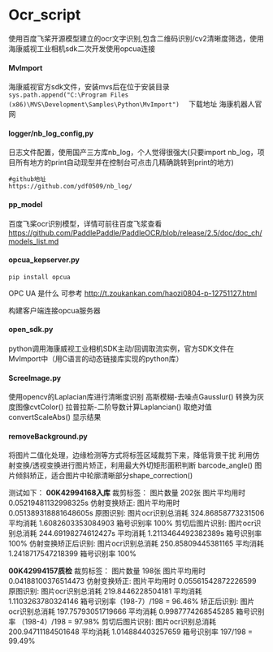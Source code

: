 # Ocr_script
使用百度飞桨开源模型建立的ocr文字识别,包含二维码识别/cv2清晰度筛选，使用海康威视工业相机sdk二次开发使用opcua连接
#### MvImport 
海康威视官方sdk文件，安装mvs后在位于安装目录
``
sys.path.append("C:\Program Files (x86)\MVS\Development\Samples\Python\MvImport")  
``
下载地址 海康机器人官网
#### logger/nb_log_config,py
日志文件配置，使用国产三方库nb_log，个人觉得很强大(只要import nb_log，项目所有地方的print自动现型并在控制台可点击几精确跳转到print的地方)
```
#github地址
https://github.com/ydf0509/nb_log/
```
#### pp_model
百度飞桨ocr识别模型，详情可前往百度飞浆查看
https://github.com/PaddlePaddle/PaddleOCR/blob/release/2.5/doc/doc_ch/models_list.md
#### opcua_kepserver.py
``pip install opcua  ``

OPC UA 是什么 可参考 http://t.zoukankan.com/haozi0804-p-12751127.html

构建客户端连接opcua服务器

#### open_sdk.py
python调用海康威视工业相机SDK主动/回调取流实例，官方SDK文件在MvImport中（用C语言的动态链接库实现的python库）

#### ScreeImage.py
使用opencv的Laplacian库进行清晰度识别
高斯模糊-去噪点Gausslur()
转换为灰度图像cvtColor()
拉普拉斯-二阶导数计算Laplancian()
取绝对值convertScaleAbs()
显示结果

#### removeBackground.py
将图片二值化处理，边缘检测等方式将标签区域裁剪下来，降低背景干扰
利用仿射变换/透视变换进行图片矫正，利用最大外切矩形面积判断 barcode_angle()
图片倾斜矫正，适合图片中轮廓清晰部分shape_correction() 

测试如下：
**00K42994168入库**
裁剪标签：
图片数量 202张
图片平均用时 0.05219481132998325s
仿射变换矫正:
图片平均用时 0.051389318881648605s
原图识别:
图片ocr识别总消耗 324.86858773231506
平均消耗 1.6082603353084903
箱号识别率 100%
剪切后图片识别:
图片ocr识别总消耗 244.69198274612427s
平均消耗 1.2113464492382389s
箱号识别率 100%
仿射变换矫正后识别:
图片ocr识别总消耗 250.85809445381165
平均消耗 1.2418717547218399
箱号识别率 100%

**00K42994157质检**
裁剪标签：
图片数量 198张
图片平均用时 0.04188100376514473
仿射变换矫正:
图片平均用时 0.05561542872226599
原图识别:
图片ocr识别总消耗 219.8446228504181
平均消耗 1.1103263780324146
箱号识别率（198-7）/198 = 96.46%
矫正后识别:
图片ocr识别总消耗 197.75793051719666
平均消耗  0.9987774268545285
箱号识别率 （198-4）/198 = 97.98%
剪切后图片识别:
图片ocr识别总消耗 200.94711184501648
平均消耗 1.014884403257659
箱号识别率 197/198 = 99.49%